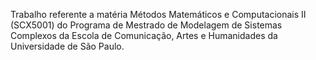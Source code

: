 Trabalho referente a matéria Métodos Matemáticos e Computacionais II (SCX5001) do Programa de Mestrado de Modelagem de Sistemas Complexos da Escola de Comunicação, Artes e Humanidades da Universidade de São Paulo. 
